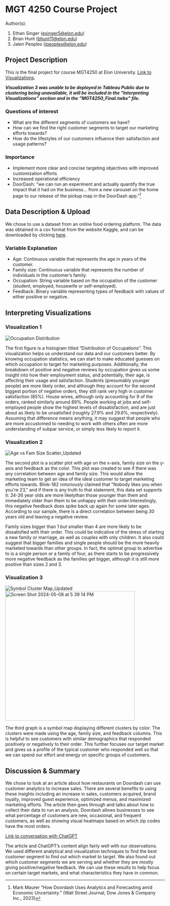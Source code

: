 # MGT 4250 Course Project
Author(s): 
1. Ethan Singer (esinger5@elon.edu)
2. Brian Hunt (bhunt11@elon.edu)
3. Jalen Peoples (jpeoples@elon.edu)

## Project Description
This is the final project for course MGT4250 at Elon University. [Link to Visualizations](https://public.tableau.com/views/MGT4250_Final/Sheet1?:language=en-US&:sid=&:display_count=n&:origin=viz_share_link).

***Visualization 3 was unable to be deployed in Tableau Public due to clustering being unavailable, it will be included in the "Interpreting Visualizations" section and in the "MGT4250_Final.twbx" file.***
### Questions of interest
- What are the different segments of customers we have?
- How can we find the right customer segments to target our marketing efforts towards?
- How do the lifestyles of our customers influence their satisfaction and usage patterns?
  
### Importance
- Implement more clear and concise targeting objectives with improved customization efforts
- Increased operational efficiency
- DoorDash: “we can run an experiment and actually quantify the true impact that it had on the business… from a new
carousel on the home page to our release of the pickup map in the DoorDash app.”[^1]

## Data Description & Upload
We chose to use a dataset from an online food ordering platform. The data was
obtained in a csv format from the website Kaggle, and can be downloaded by clicking [here](https://www.kaggle.com/datasets/sudarshan24byte/online-food-dataset).

### Variable Explanation
- Age: Continuous variable that represents the age in years of the customer.
- Family size: Continuous variable that represents the number of individuals in the customer’s family. 
- Occupation: String variable based on the occupation of the customer (student, employed, housewife or self-employed).
- Feedback: Binary variable representing types of feedback with values of either positive or negative.

## Interpreting Visualizations

### Visualization 1
![Occupation Distribution](https://github.com/singere20/mgt4250spring2024/assets/55157734/8772f027-9e7f-49ff-8523-4b44848df633)

The first figure is a histogram titled “Distribution of Occupations”. This visualization
helps us understand our data and our customers better. By knowing occupation statistics,
we can start to make educated guesses on which occupation to target for marketing
purposes. Additionally, the breakdown of positive and negative reviews by occupation 
gives us some insight into how their employment status, and potentially,  their age,
is affecting their usage and satisfaction. Students (presumably younger people) are more
likely order, and although they account for the second biggest portion of negative orders,
they still rank very high in customer satisfaction (85%). House wives, although only 
accounting for 9 of the orders, ranked similarly around 89%. People working at jobs
and self-employed people show the highest levels of dissatisfaction, and are just about
as likely to be unsatisfied (roughly 27.9% and 29.6%, respectively). Assuming that 
difference means anything, it may suggest that people who are more accustomed to needing 
to work with others often are more understanding of subpar service, or simply less likely
to report it.

### Visualization 2
![Age vs  Fam Size Scatter_Updated](https://github.com/singere20/mgt4250spring2024/assets/55157734/88b527f6-aa35-4c6a-875b-4748ccc9e001)

The second plot is a scatter plot with age on the x-axis, family size on the y-axis and
feedback as the color. This plot was created to see if there was any correlation between
age and family size. This would allow the marketing team to get an idea of the ideal
customer to target marketing efforts towards. Blink-182 notoriously claimed that "Nobody
likes you when you're 23," and if there is any truth to that statement, this data set 
supports it: 24-26 year olds are more likelythan those younger than them and immediately
older than them to be unhappy with their order.Interestingly, this negative feedback does
spike back up again for some later ages. According to our sample, there is a direct 
correlation between being 30 years old and leaving a negative review.

Family sizes bigger than 1 but smaller than 4 are more likely to be dissatisfied with their order.
This could be indicative of the stress of starting a new family or marriage, as well as couples
with only children. It also could suggest that bigger families and single people should be the 
more heavily marketed towards than other groups. In fact, the optimal group to advertise to is a 
single person or a family of four, as there starts to be progressively more negative feedback as
the families get bigger, although it is still more positive than sizes 2 and 3.

### Visualization 3
![Symbol Cluster Map_Updated](https://github.com/singere20/mgt4250spring2024/assets/55157734/2152be34-6de4-4cef-8941-b1af3b0966b1)
<img width="409" alt="Screen Shot 2024-05-08 at 5 39 14 PM" src="https://github.com/singere20/mgt4250spring2024/assets/55157734/3ddebbbe-4d5c-48e5-826e-589acc4f8366">

The third graph is a symbol map displaying different clusters by color. The clusters
were made using the age, family size, and feedback columns. This is helpful to see
customers with similar demographics that responded positively or negatively to their order.
This further focuses our target market and gives us a profile of the typical customer who
responded well so that we can spend our effort and energy on specific groups of
customers.

## Discussion & Summary

We chose to look at an article about how restaurants on Doordash can use customer analytics to increase sales. There are several benefits to using these insights including an increase in sales, customers acquired, brand loyalty, improved guest experience, optimized menus, and maximized marketing efforts. The article then goes through and talks about how to collect their data to run an analysis. Doordash allows businesses to see what percentage of customers are new, occasional, and frequent customers, as well as showing visual heatmaps based on which zip codes have the most orders.

[Link to conversation with ChatGPT](https://chat.openai.com/share/f5e5dbab-b716-4111-b46e-e2cf43300ecf)

The article and ChatGPT’s content align fairly well with our observations. We used different analytical and visualization techniques to find the best customer segment to find out which market to target. We also found out which customer segments we are serving and whether they are mostly giving positive/negative feedback. We can use these results to help focus on certain target markets, and what characteristics they have in common.




[^1]:Mark Maurer “How Doordash Uses Analytics and Forecasting amid Economic Uncertainty.” (Wall Street
Journal, Dow Jones & Company Inc., 2023)
